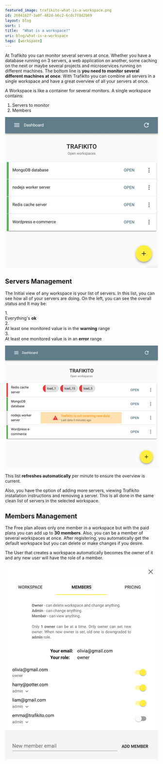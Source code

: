 ```yaml
---
featured_image: trafikito-what-is-a-workspace.png
id: 2604162f-3a0f-482d-b6c2-6cdc7f8d2b69
layout: blog
sort: 1
title:  "What is a workspace?"
uri: blog/what-is-a-workspace
tags: [workspace]
---
```


At Trafikito you can monitor several servers at once. Whether you have a database running on 3 servers, a web application on another, some caching on the next or maybe several projects and microservices running on different machines. The bottom line is <strong>you need to monitor several different machines at once</strong>. With Trafikito you can combine all servers in a single workspace and have a great overview of all your servers at once.

<!--more-->

A Workspace is like a container for several monitors. A single workspace contains:

1.  Servers to monitor
2.  Members

![Workspaces at Trafikito (servers list)](../assets/img/blog/trafikito-workspace-servers-list.jpg)

Servers Management
------------------

The Initial view of any workspace is your list of servers. In this list, you can see how all of your servers are doing. On the left, you can see the overall status and It may be:


<div class="t-flex-align-center t-m6">
    <div>1.</div>
    <div class="t-range-normal t-mh6"></div>
    <div>Everything's <strong class="t-mh3">ok</strong></div>
</div>
<div class="t-flex-align-center t-m6">
    <div>2.</div>
    <div class="t-range-warning t-mh6"></div>
    <div>At least one monitored value is in the <strong class="t-mh3">warning</strong> range</div>
</div>
<div class="t-flex-align-center t-m6">
    <div>3.</div>
    <div class="t-range-error t-mh6"></div>
    <div>At least one monitored value is in an <strong class="t-mh3">error</strong> range</div>
</div>

![Workspaces at Trafikito (servers list)](../assets/img/blog/trafikito-workspace-servers-list-something-wrong.jpg)

This list **refreshes automatically** per minute to ensure the overview is current.

Also, you have the option of adding more servers, viewing Trafikito installation instructions and removing a server. This is all done in the same clean list of servers in the selected workspace.


Members Management
------------------

The Free plan allows only one member in a workspace but with the paid plans you can add up to **30 members**. Also, you can be a member of several workspaces at once. After registering, you automatically get the default workspace but you can delete or make changes if you desire.

The User that creates a workspace automatically becomes the owner of it and any new user will have the role of a member.

![Workspaces at Trafikito (members list)](../assets/img/blog/trafikito-workspace-members-list.jpg)
